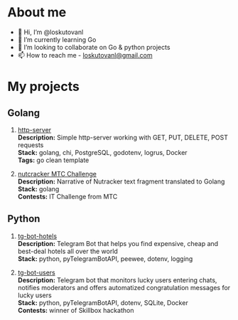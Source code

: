 # About me

- 👋 Hi, I’m @loskutovanl
- 🌱 I’m currently learning Go
- 💞️ I’m looking to collaborate on Go & python projects
- 📫 How to reach me - loskutovanl@gmail.com

# My projects

## Golang

1. [http-server](https://github.com/loskutovanl/study)  
**Description:** Simple http-server working with GET, PUT, DELETE, POST requests  
**Stack:** golang, chi, PostgreSQL, godotenv, logrus, Docker  
**Tags:** go clean template  

2. [nutcracker MTC Challenge](https://github.com/loskutovanl/nutcrackerMTCChallenge)  
**Description:** Narrative of Nutracker text fragment translated to Golang  
**Stack:** golang  
**Contests:** IT Challenge from МТС  


## Python

1. [tg-bot-hotels](https://github.com/loskutovanl/tg-bot-hotels)  
**Description:** Telegram Bot that helps you find expensive, cheap and best-deal hotels all over the world  
**Stack:** python, pyTelegramBotAPI, peewee, dotenv, logging  

2. [tg-bot-users](https://github.com/loskutovanl/tg-bot-users)  
**Description:** Telegram bot that monitors lucky users entering chats, notifies moderators and offers automatized congratulation messages for lucky users  
**Stack:** python, pyTelegramBotAPI, dotenv, SQLite, Docker  
**Contests:** winner of Skillbox hackathon  

